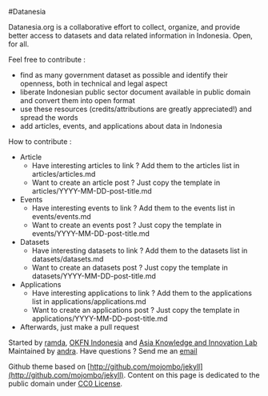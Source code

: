 #Datanesia

Datanesia.org is a collaborative effort to collect, organize, and provide better access to datasets and data related information in Indonesia. Open, for all.

Feel free to contribute : 
- find as many government dataset as possible and identify their openness, both in technical and legal aspect
- liberate Indonesian public sector document available in public domain and convert them into open format
- use these resources (credits/attributions are greatly appreciated!) and spread the words
- add articles, events, and applications about data in Indonesia

How to contribute :
- Article
	- Have interesting articles to link ? Add them to the articles list in articles/articles.md
	- Want to create an article post ? Just copy the template in articles/YYYY-MM-DD-post-title.md
- Events
	- Have interesting events to link ? Add them to the events list in events/events.md
	- Want to create an events post ? Just copy the template in events/YYYY-MM-DD-post-title.md
- Datasets
	- Have interesting datasets to link ? Add them to the datasets list in datasets/datasets.md
	- Want to create an datasets post ? Just copy the template in datasets/YYYY-MM-DD-post-title.md
- Applications
	- Have interesting applications to link ? Add them to the applications list in applications/applications.md
	- Want to create an applications post ? Just copy the template in applications/YYYY-MM-DD-post-title.md
- Afterwards, just make a pull request
	
Started by [ramda]("http://twitter.com/ramdayz"), [OKFN Indonesia]("http://twitter.com/okfnid") and [Asia Knowledge and Innovation Lab]("http://akilnews.wordpress.com")
Maintained by [andra]("http://twitter.com/iniandra"). Have questions ? Send me an [email]("mailto:me@yuandraismiraldi.net") 

Github theme based on [http://github.com/mojombo/jekyll](http://github.com/mojombo/jekyll).
Content on this page is dedicated to the public domain under [CC0 License]("http://creativecommons.org/publicdomain/zero/1.0/").

          